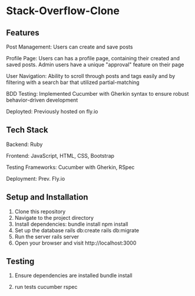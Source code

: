 # Stack-Overflow-Clone

## Features

Post Management: Users can create and save posts

Profile Page: Users can has a profile page, containing their created and saved posts. Admin users have a unique "approval" feature on their page

User Navigation: Ability to scroll through posts and tags easily and by filtering with a search bar that utilized partial-matching

BDD Testing: Implemented Cucumber with Gherkin syntax to ensure robust behavior-driven development 

Deployted: Previously hosted on fly.io

## Tech Stack 

Backend: Ruby

Frontend: JavaScript, HTML, CSS, Bootstrap

Testing Frameworks: Cucumber with Gherkin, RSpec

Deployment: Prev. Fly.io

## Setup and Installation

1. Clone this repository
2. Navigate to the project directory
3. Install dependencies:
  bundle install
  npm install
4. Set up the database
   rails db:create
   rails db:migrate
6. Run the server
   rails server
7. Open your browser and visit http://localhost:3000

## Testing 
1. Ensure dependencies are installed
   bundle install

2. run tests
   cucumber
   rspec
